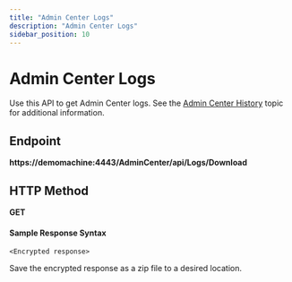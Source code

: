 ```yaml
---
title: "Admin Center Logs"
description: "Admin Center Logs"
sidebar_position: 10
---
```


# Admin Center Logs

Use this API to get Admin Center logs. See the
[Admin Center History](/docs/directorymanager/11.0/admincenter/general/history_1.md) topic
for additional information.

## Endpoint

**https://demomachine:4443/AdminCenter/api/Logs/Download**

## HTTP Method

**GET**

#### Sample Response Syntax

```
<Encrypted response>
```

Save the encrypted response as a zip file to a desired location.
